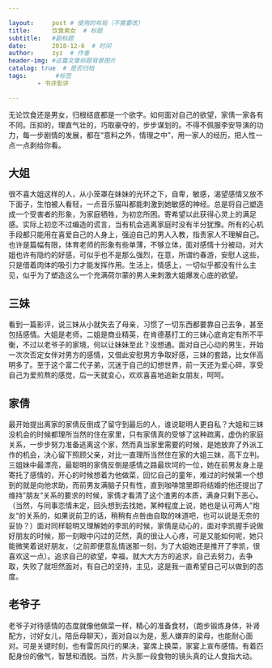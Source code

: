 ```yaml
---

layout:     post # 使用的布局（不需要改）
title:      饮食男女  # 标题 
subtitle:   #副标题
date:       2018-12-6  # 时间
author:     zyz  # 作者
header-img: #这篇文章标题背景图片
catalog: true  # 是否归档
tags:        #标签
        - 书评影评

---
```

无论饮食还是男女，归根结底都是一个欲字。如何面对自己的欲望，家倩一家各有不同。压抑的，理直气壮的，巧取豪夺的，步步谋划的。不得不佩服李安导演的功力，每一步剧情的发展，都在“意料之外，情理之中”，用一家人的经历，把人性一点一点剥给你看。
## 大姐
很不喜大姐这样的人，从小笼罩在妹妹的光环之下，自卑，敏感，渴望感情又放不下面子，生怕被人看轻，一点音乐猫叫都能刺激到她敏感的神经。总是将自己塑造成一个受害者的形象，为家庭牺牲，为初恋所困。寄希望以此获得心灵上的满足感。实际上初恋不过编造的谎言，当有机会逃离家庭时没有半分犹豫。所有的心机手段都只能用在喜爱自己的人身上，强迫自己的男人入教，指责家人不理解自己。也许是篇幅有限，体育老师的形象有些单薄，不够立体，面对感情十分被动，对大姐也许有隐约的好感，可似乎也不是那么强烈，在意，所谓约春游，安慰人这些，只是借着肉体的吸引力才能发挥作用。生活上，情感上，一切似乎都没有什么主见，似乎为了塑造这么一个充满荷尔蒙的男人来刺激大姐爆发心底的欲望。
## 三妹
看到一篇影评，说三妹从小就失去了母亲，习惯了一切东西都要靠自己去争，甚至包括感情。大姐是老师，二姐是商业精英，在肯德基打工的三妹心底肯定有所不平衡，不过以老爷子的家境，何以让妹妹至此？没想通。面对自己心动的男生，开始一次次否定女伴对男方的感情，又借此安慰男方争取好感，三妹的套路，比女伴高明多了。至于这个富二代子弟，沉迷于自己的幻想世界，前一天还为爱心碎，享受自己为爱煎熬的感觉，后一天就变心，欢欢喜喜地追新女朋友，呵呵。
## 家倩
最开始提出离家的家倩反倒成了留守到最后的人，谁说聪明人更自私？大姐和三妹没机会的时候都理所当然的住在家里，只有家倩真的受够了这种疏离，虚伪的家庭关系，一步步努力准备逃离这个家，然而真当家里需要的时候，是她放弃了外派工作的机会，决心留下照顾父亲，对比一直理所当然住在家的大姐三妹，高下立判。三姐妹中最漂亮，最聪明的家倩反倒是感情之路最坎坷的一位，她在前男友身上是寄托了感情的，开心的时候想着为他做菜，回忆自己的童年，难过的时候第一个想到的就是向他求助，而前男友满脑子只有性，直到咖啡馆里即将结婚的他还提出了维持”朋友“关系的要求的时候，家倩才看清了这个渣男的本质，满身只剩下恶心。（当然，与同事恋情未定，回头想到去找她，某种程度上说，她也是认可两人”炮友“的关系的，如果说前卫的话，稍稍有点咎由自取的味道吧，也可以说是无奈的妥协？）面对同样聪明又理解她的李凯的时候，家倩是动心的，面对李凯握手说做好朋友的时候，那一刻眼中闪过的茫然，真的很让人心疼，可是又能如何呢，她只能微笑着说好朋友，（之前即便意乱情迷那一刻，为了大姐她还是推开了李凯，很喜欢这一点）。追求自己的欲望，幸福，就大大方方的追求，自己去努力，去争取，失败了就坦然面对，有自己的坚持，主见，这是我一直希望自己可以做到的态度。
## 老爷子
老爷子对待感情的态度就像他做菜一样，精心的准备食材，（跑步锻炼身体，补肾配方，讨好女儿，陪岳母聊天），面对自以为是，惹人嫌弃的梁母，也能耐心面对。可是关键时刻，也有雷厉风行的果决，宴席上换菜，家宴上宣布感情。有着匹配身份的傲气，智慧和洒脱。当然，片头那一段食物的镜头真的让人食指大动。






